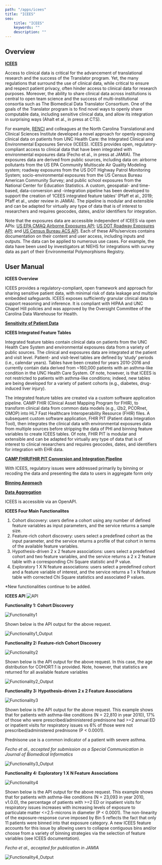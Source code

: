 ```yaml
---
path: "/apps/icees"
title: "ICEES"
seo:
    title: "ICEES"
    keywords: ""
    description: ""
---
```


## Overview
[**ICEES**](https://icees.renci.org/apidocs/)

Access to clinical data is critical for the advancement of translational research and the success of the Translator program. Yet, the many regulations that surround the use of clinical data, while critical to ensure and respect patient privacy, often hinder access to clinical data for research purposes. Moreover, the ability to share clinical data across institutions is central to open team science and the success of multi-institutional consortia such as The Biomedical Data Translator Consortium. One of the goals of the Translator program is to find novel ways to openly share computable data, including sensitive clinical data, and allow its integration in surprising ways (Ahalt et al., in press at CTS).

For example, [RENCI](https://renci.org/) and colleagues at the North Carolina Translational and Clinical Sciences Institute developed a novel approach for openly exposing clinical data on patients from UNC Health Care: the Integrated Clinical and Environmental Exposures Service (ICEES). ICEES provides open, regulatory-compliant access to clinical data that have been integrated with environmental exposures data (Fecho et al., in press at JAMIA). The exposures data are derived from public sources, including data on: airborne pollutants from the US EPA Community Multiscale Air Quality Modeling system; roadway exposures from the US DOT Highway Patrol Monitoring System; socio-environmental exposures from the US Census Bureau American Community Survey; and public school exposures from the National Center for Education Statistics. A custom, geospatial- and time-based, data-conversion and -integration pipeline has been developed to support the creation of ‘ICEES integrated feature tables’ (Pfaff et al., 2019; Pfaff et al., under review in JAMIA). The pipeline is modular and extensible and can be adapted for virtually any type of data that is of interest to researchers and requires geocodes, dates, and/or identifiers for integration.

Note that the exposures data are accessible independent of ICEES via open APIs: [US EPA CMAQ Airborne Exposures API](http://bdt-cmaq.renci.org:8080/cmaq_exposures_api/v1/ui/#!/default/get_values); [US DOT Roadway Exposures API](http://bdt-proximity.renci.org:8080/roadway_proximity_api/v1/ui/#!/default/get_distance); and [US Census Bureau ACS API](http://bdt-social.renci.org:8080/socio_environmental_exposures_api/v1/ui/#!/default/get_values). Each of these APIs/services contains documentation on their content and user access, including inputs and outputs. The data can be applied to numerous use cases. For example, the data have been used by investigators at NIEHS for integrations with survey data as part of their Environmental Polymorphisms Registry.

## User Manual

**ICEES Overview**

ICEES provides a regulatory-compliant, open framework and approach for sharing sensitive patient data, with minimal risk of data leakage and multiple embedded safeguards. ICEES exposes sufficiently granular clinical data to support reasoning and inference. It is compliant with HIPAA and UNC Chapel Hill policies and was approved by the Oversight Committee of the Carolina Data Warehouse for Health.

[**Sensitivity of Patient Data**](SensitivityScale.png)

**ICEES Integrated Feature Tables**

Integrated feature tables contain clinical data on patients from the UNC Health Care System and environmental exposures data from a variety of public sources. The clinical and exposures data are integrated at the patient and visit level. Patient- and visit-level tables are defined by ‘study’ periods (i.e., calendar years). Tables have been created for years 2010-2016 and currently contain data derived from ~160,000 patients with an asthma-like condition in the UNC Health Care System. Of note, however, is that ICEES is not restricted to patients with asthma-like conditions; indeed, new tables are being developed for a variety of patient cohorts (e.g., diabetes, drug-induced liver injury).

The integrated feature tables are created via a custom software application pipeline. CAMP FHIR (Clinical Asset Mapping Program for FHIR), to transform clinical data from common data models (e.g., i2b2, PCORnet, OMOP) into HL7 Fast Healthcare Interoperability Resource (FHIR) files. A subsequent custom software application, FHIR PIT (Patient data Integration Tool), then integrates the clinical data with environmental exposures data from multiple sources before stripping the data of PHI and binning feature variables to create ICEES tables. Of note, FHIR PIT is modular and extensible and can be adapted for virtually any type of data that is of interest to clinical researchers and requires geocodes, dates, and identifiers for integration with EHR data.

[**CAMP FHIR/FHIR PIT Conversion and Integration Pipeline**](CAMP_FHIR_FHIR_PIT.png)

With ICEES, regulatory issues were addressed primarily by binning or recoding the data and presenting the data to users in aggregate form only

[**Binning Approach**](BinningApproach.png)

[**Data Aggregation**](Aggregation.png)

ICEES is accessible via an OpenAPI.

**ICEES Four Main Functionalites**
1. Cohort discovery: users define a cohort using any number of defined feature variables as input parameters, and the service returns a sample size.
2. Feature-rich cohort discovery: users select a predefined cohort as the input parameter, and the service returns a profile of that cohort in terms of the available feature variables.
3. Hypothesis-driven 2 x 2 feature associations: users select a predefined cohort and two feature variables, and the service returns a 2 x 2 feature table with a corresponding Chi Square statistic and P value.
4. Exploratory 1 X N feature associations: users select a predefined cohort and a feature variable of interest, and the service returns a 1 x N feature table with corrected Chi Square statistics and associated P values.

*New functionalities continue to be added.

**ICEES API**
![API](API.png)

**Functionality 1: Cohort Discovery**

![Functionality1](Functionality1.png)

Shown below is the API output for the above request.

![Functionality1_Output](Functionality1_Output.png)

**Functionality 2: Feature-rich Cohort Discovery**

![Functionality2](Functionality2.png)

Shown below is the API output for the above request. In this case, the age distribution for COHORT:1 is provided. Note, however, that statistics are returned for all available feature variables

![Functionality2_Output](Functionality2_Output.png)

**Functionality 3: Hypothesis-driven 2 x 2 Feature Associations**

![Functionality3](Functionality3.png)

Shown below is the API output for the above request. This example shows that for patients with asthma-like conditions (N = 22,810 in year 2010), 17% of those who were prescribed/administered prednisone had >=2 annual ED or inpatient visits for respiratory issues vs 6% of those were not prescribed/administered prednisone (P < 0.0001).

Prednisone use is a common indicator of a patient with severe asthma.

*Fecho et al., accepted for submission as a Special Communication in Journal of Biomedical Informatics*

![Functionality3_Output](Functionality3_Output.png)

**Functionality 4: Exploratory 1 X N Feature Associations**

![Functionality4](Functionality4.png)

Shown below is the API output for the above request. This example shows that for patients with asthma-like conditions (N = 23,093 in year 2010, v1.0.0), the percentage of patients with >=2 ED or inpatient visits for respiratory issues increases with increasing levels of exposure to particulate matter <=2.5-microns in diameter (P < 0.0001). The non-linearity of the exposure-response curve imposed by Bin 5 reflects the fact that only 11 patients were binned into that exposure category. A new ICEES feature accounts for this issue by allowing users to collapse contiguous bins and/or choose from a variety of binning strategies via the selection of feature variables (see ICEES documentation).

*Fecho et al., accepted for publication in JAMIA*

![Functionality4_Output](Functionality4_Output.png)



